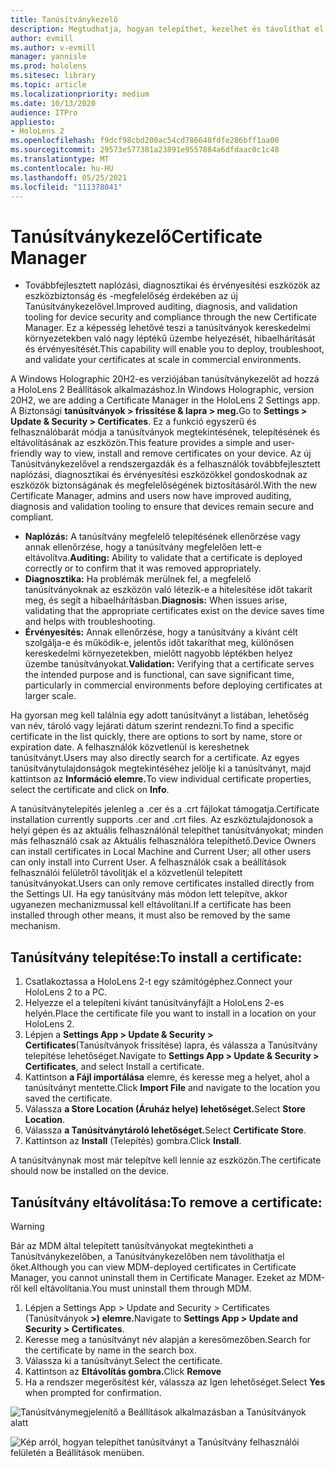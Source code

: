 ```yaml
---
title: Tanúsítványkezelő
description: Megtudhatja, hogyan telepíthet, kezelhet és távolíthat el tanúsítványokat manuálisan a HoloLens 2 vegyes valóságú eszközökön.
author: evmill
ms.author: v-evmill
manager: yannisle
ms.prod: hololens
ms.sitesec: library
ms.topic: article
ms.localizationpriority: medium
ms.date: 10/13/2020
audience: ITPro
appliesto:
- HoloLens 2
ms.openlocfilehash: f9dcf98cbd200ac54cd786648fdfe286bff1aa00
ms.sourcegitcommit: 29573e577381a23891e9557884a6dfdaac0c1c48
ms.translationtype: MT
ms.contentlocale: hu-HU
ms.lasthandoff: 05/25/2021
ms.locfileid: "111378041"
---
```

# <a name="certificate-manager"></a><span data-ttu-id="58ab2-103">Tanúsítványkezelő</span><span class="sxs-lookup"><span data-stu-id="58ab2-103">Certificate Manager</span></span>

- <span data-ttu-id="58ab2-104">Továbbfejlesztett naplózási, diagnosztikai és érvényesítési eszközök az eszközbiztonság és -megfelelőség érdekében az új Tanúsítványkezelővel.</span><span class="sxs-lookup"><span data-stu-id="58ab2-104">Improved auditing, diagnosis, and validation tooling for device security and compliance through the new Certificate Manager.</span></span> <span data-ttu-id="58ab2-105">Ez a képesség lehetővé teszi a tanúsítványok kereskedelmi környezetekben való nagy léptékű üzembe helyezését, hibaelhárítását és érvényesítését.</span><span class="sxs-lookup"><span data-stu-id="58ab2-105">This capability will enable you to deploy, troubleshoot, and validate your certificates at scale in commercial environments.</span></span>

<span data-ttu-id="58ab2-106">A Windows Holographic 20H2-es verziójában tanúsítványkezelőt ad hozzá a HoloLens 2 Beállítások alkalmazáshoz.</span><span class="sxs-lookup"><span data-stu-id="58ab2-106">In Windows Holographic, version 20H2, we are adding a Certificate Manager in the HoloLens 2 Settings app.</span></span> <span data-ttu-id="58ab2-107">A Biztonsági **tanúsítványok > frissítése & lapra > meg.**</span><span class="sxs-lookup"><span data-stu-id="58ab2-107">Go to **Settings > Update & Security > Certificates**.</span></span> <span data-ttu-id="58ab2-108">Ez a funkció egyszerű és felhasználóbarát módja a tanúsítványok megtekintésének, telepítésének és eltávolításának az eszközön.</span><span class="sxs-lookup"><span data-stu-id="58ab2-108">This feature provides a simple and user-friendly way to view, install and remove certificates on your device.</span></span> <span data-ttu-id="58ab2-109">Az új Tanúsítványkezelővel a rendszergazdák és a felhasználók továbbfejlesztett naplózási, diagnosztikai és érvényesítési eszközökkel gondoskodnak az eszközök biztonságának és megfelelőségének biztosításáról.</span><span class="sxs-lookup"><span data-stu-id="58ab2-109">With the new Certificate Manager, admins and users now have improved auditing, diagnosis and validation tooling to ensure that devices remain secure and compliant.</span></span> 

-   <span data-ttu-id="58ab2-110">**Naplózás:** A tanúsítvány megfelelő telepítésének ellenőrzése vagy annak ellenőrzése, hogy a tanúsítvány megfelelően lett-e eltávolítva.</span><span class="sxs-lookup"><span data-stu-id="58ab2-110">**Auditing:** Ability to validate that a certificate is deployed correctly or to confirm that it was removed appropriately.</span></span> 
-   <span data-ttu-id="58ab2-111">**Diagnosztika:** Ha problémák merülnek fel, a megfelelő tanúsítványoknak az eszközön való létezik-e a hitelesítése időt takarít meg, és segít a hibaelhárításban.</span><span class="sxs-lookup"><span data-stu-id="58ab2-111">**Diagnosis:** When issues arise, validating that the appropriate certificates exist on the device saves time and helps with troubleshooting.</span></span> 
-   <span data-ttu-id="58ab2-112">**Érvényesítés:** Annak ellenőrzése, hogy a tanúsítvány a kívánt célt szolgálja-e és működik-e, jelentős időt takaríthat meg, különösen kereskedelmi környezetekben, mielőtt nagyobb léptékben helyez üzembe tanúsítványokat.</span><span class="sxs-lookup"><span data-stu-id="58ab2-112">**Validation:** Verifying that a certificate serves the intended purpose and is functional, can save significant time, particularly in commercial environments before deploying certificates at larger scale.</span></span>

<span data-ttu-id="58ab2-113">Ha gyorsan meg kell találnia egy adott tanúsítványt a listában, lehetőség van név, tároló vagy lejárati dátum szerint rendezni.</span><span class="sxs-lookup"><span data-stu-id="58ab2-113">To find a specific certificate in the list quickly, there are options to sort by name, store or expiration date.</span></span> <span data-ttu-id="58ab2-114">A felhasználók közvetlenül is kereshetnek tanúsítványt.</span><span class="sxs-lookup"><span data-stu-id="58ab2-114">Users may also directly search for a certificate.</span></span> <span data-ttu-id="58ab2-115">Az egyes tanúsítványtulajdonságok megtekintéséhez jelölje ki a tanúsítványt, majd kattintson az **Információ elemre.**</span><span class="sxs-lookup"><span data-stu-id="58ab2-115">To view individual certificate properties, select the certificate and click on **Info**.</span></span> 

<span data-ttu-id="58ab2-116">A tanúsítványtelepítés jelenleg a .cer és a .crt fájlokat támogatja.</span><span class="sxs-lookup"><span data-stu-id="58ab2-116">Certificate installation currently supports .cer and .crt files.</span></span> <span data-ttu-id="58ab2-117">Az eszköztulajdonosok a helyi gépen és az aktuális felhasználónál telepíthet tanúsítványokat;  minden más felhasználó csak az Aktuális felhasználóra telepíthető.</span><span class="sxs-lookup"><span data-stu-id="58ab2-117">Device Owners can install certificates in Local Machine and Current User;  all other users can only install into Current User.</span></span> <span data-ttu-id="58ab2-118">A felhasználók csak a beállítások felhasználói felületről távolítják el a közvetlenül telepített tanúsítványokat.</span><span class="sxs-lookup"><span data-stu-id="58ab2-118">Users can only remove certificates installed directly from the Settings UI.</span></span> <span data-ttu-id="58ab2-119">Ha egy tanúsítvány más módon lett telepítve, akkor ugyanezen mechanizmussal kell eltávolítani.</span><span class="sxs-lookup"><span data-stu-id="58ab2-119">If a certificate has been installed through other means, it must also be removed by the same mechanism.</span></span>

## <a name="to-install-a-certificate"></a><span data-ttu-id="58ab2-120">Tanúsítvány telepítése:</span><span class="sxs-lookup"><span data-stu-id="58ab2-120">To install a certificate:</span></span> 

1.  <span data-ttu-id="58ab2-121">Csatlakoztassa a HoloLens 2-t egy számítógéphez.</span><span class="sxs-lookup"><span data-stu-id="58ab2-121">Connect your HoloLens 2 to a PC.</span></span>
1.  <span data-ttu-id="58ab2-122">Helyezze el a telepíteni kívánt tanúsítványfájlt a HoloLens 2-es helyén.</span><span class="sxs-lookup"><span data-stu-id="58ab2-122">Place the certificate file you want to install in a location on your HoloLens 2.</span></span>
1.  <span data-ttu-id="58ab2-123">Lépjen a **Settings App > Update & Security > Certificates**(Tanúsítványok frissítése) lapra, és válassza a Tanúsítvány telepítése lehetőséget.</span><span class="sxs-lookup"><span data-stu-id="58ab2-123">Navigate to **Settings App > Update & Security > Certificates**, and select Install a certificate.</span></span>
1.  <span data-ttu-id="58ab2-124">Kattintson **a Fájl importálása** elemre, és keresse meg a helyet, ahol a tanúsítványt mentette.</span><span class="sxs-lookup"><span data-stu-id="58ab2-124">Click **Import File** and navigate to the location you saved the certificate.</span></span>
1.  <span data-ttu-id="58ab2-125">Válassza **a Store Location (Áruház helye) lehetőséget.**</span><span class="sxs-lookup"><span data-stu-id="58ab2-125">Select **Store Location**.</span></span>
1.  <span data-ttu-id="58ab2-126">Válassza **a Tanúsítványtároló lehetőséget.**</span><span class="sxs-lookup"><span data-stu-id="58ab2-126">Select **Certificate Store**.</span></span>
1.  <span data-ttu-id="58ab2-127">Kattintson az **Install** (Telepítés) gombra.</span><span class="sxs-lookup"><span data-stu-id="58ab2-127">Click **Install**.</span></span>

<span data-ttu-id="58ab2-128">A tanúsítványnak most már telepítve kell lennie az eszközön.</span><span class="sxs-lookup"><span data-stu-id="58ab2-128">The certificate should now be installed on the device.</span></span>

## <a name="to-remove-a-certificate"></a><span data-ttu-id="58ab2-129">Tanúsítvány eltávolítása:</span><span class="sxs-lookup"><span data-stu-id="58ab2-129">To remove a certificate:</span></span> 
>[!WARNING]
> <span data-ttu-id="58ab2-130">Bár az MDM által telepített tanúsítványokat megtekintheti a Tanúsítványkezelőben, a Tanúsítványkezelőben nem távolíthatja el őket.</span><span class="sxs-lookup"><span data-stu-id="58ab2-130">Although you can view MDM-deployed certificates in Certificate Manager, you cannot uninstall them in Certificate Manager.</span></span> <span data-ttu-id="58ab2-131">Ezeket az MDM-ről kell eltávolítania.</span><span class="sxs-lookup"><span data-stu-id="58ab2-131">You must uninstall them through MDM.</span></span>
1. <span data-ttu-id="58ab2-132">Lépjen a Settings App > Update and Security > Certificates (Tanúsítványok **>) elemre.**</span><span class="sxs-lookup"><span data-stu-id="58ab2-132">Navigate to **Settings App > Update and Security > Certificates**.</span></span>
1. <span data-ttu-id="58ab2-133">Keresse meg a tanúsítványt név alapján a keresőmezőben.</span><span class="sxs-lookup"><span data-stu-id="58ab2-133">Search for the certificate by name in the search box.</span></span>
1. <span data-ttu-id="58ab2-134">Válassza ki a tanúsítványt.</span><span class="sxs-lookup"><span data-stu-id="58ab2-134">Select the certificate.</span></span>
1. <span data-ttu-id="58ab2-135">Kattintson az **Eltávolítás gombra.**</span><span class="sxs-lookup"><span data-stu-id="58ab2-135">Click **Remove**</span></span>
1. <span data-ttu-id="58ab2-136">Ha  a rendszer megerősítést kér, válassza az Igen lehetőséget.</span><span class="sxs-lookup"><span data-stu-id="58ab2-136">Select **Yes** when prompted for confirmation.</span></span>



![Tanúsítványmegjelenítő a Beállítások alkalmazásban a Tanúsítványok alatt](images/certificate-viewer-device.jpg)

![Kép arról, hogyan telepíthet tanúsítványt a Tanúsítvány felhasználói felületén a Beállítások menüben.](images/certificate-device-install.jpg)
